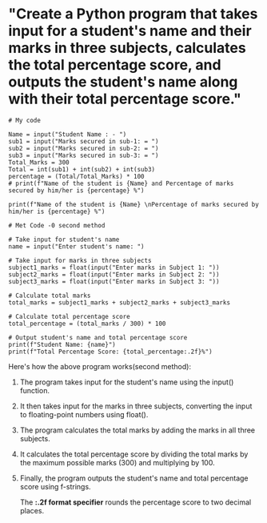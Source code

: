 # "Create a Python program that takes input for a student's name and their marks in three subjects, calculates the total percentage score, and outputs the student's name along with their total percentage score."

```
# My code

Name = input("Student Name : - ")
sub1 = input("Marks secured in sub-1: = ")
sub2 = input("Marks secured in sub-2: = ")
sub3 = input("Marks secured in sub-3: = ")
Total_Marks = 300
Total = int(sub1) + int(sub2) + int(sub3)
percentage = (Total/Total_Marks) * 100
# print(f"Name of the student is {Name} and Percentage of marks secured by him/her is {percentage} %")

print(f"Name of the student is {Name} \nPercentage of marks secured by him/her is {percentage} %")

```


```
# Met Code -0 second method

# Take input for student's name
name = input("Enter student's name: ")

# Take input for marks in three subjects
subject1_marks = float(input("Enter marks in Subject 1: "))
subject2_marks = float(input("Enter marks in Subject 2: "))
subject3_marks = float(input("Enter marks in Subject 3: "))

# Calculate total marks
total_marks = subject1_marks + subject2_marks + subject3_marks

# Calculate total percentage score
total_percentage = (total_marks / 300) * 100

# Output student's name and total percentage score
print(f"Student Name: {name}")
print(f"Total Percentage Score: {total_percentage:.2f}%")
```

Here's how the above program works(second method):

1. The program takes input for the student's name using the input() function.

2. It then takes input for the marks in three subjects, converting the input to floating-point numbers using float().

3. The program calculates the total marks by adding the marks in all three subjects.

4. It calculates the total percentage score by dividing the total marks by the maximum possible marks (300) and multiplying by 100.

5. Finally, the program outputs the student's name and total percentage score using f-strings.

   The **:.2f format specifier** rounds the percentage score to two decimal places.

